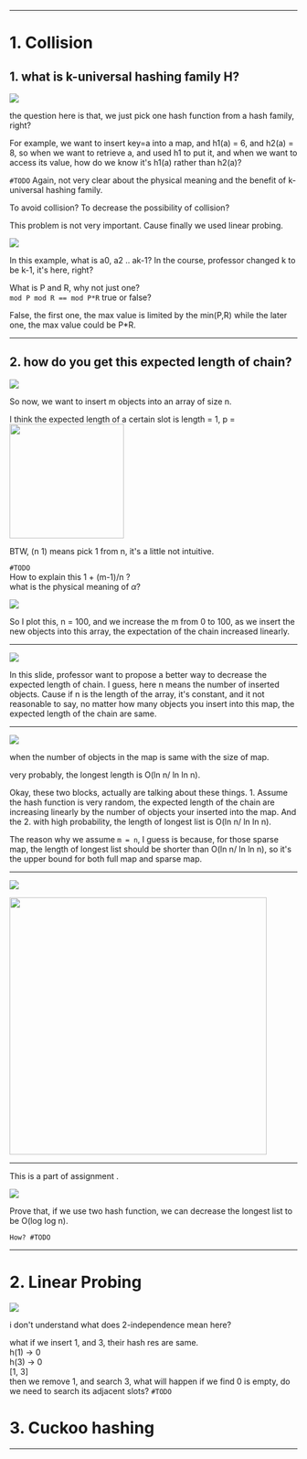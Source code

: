 


---

# 1. Collision

## 1. what is k-universal hashing family H?

![](https://ws3.sinaimg.cn/large/006tNc79ly1fzf7xq6dz8j31nq09w40q.jpg)

the question here is that, we just pick one hash function from a hash family, right?

For example, we want to insert key=a into a map, and h1(a) = 6, and h2(a) = 8, so when we want to retrieve a, and used h1 to put it, and when we want to access its value, how do we know it's h1(a) rather than h2(a)?

`#TODO` Again, not very clear about the physical meaning and the benefit of k-universal hashing family.

To avoid collision? To decrease the possibility of collision?

This problem is not very important. Cause finally we used linear probing.

![](https://ws4.sinaimg.cn/large/006tNc79ly1fzf855wexxj31rw0bqdij.jpg)

In this example, what is a0, a2 .. ak-1? In the course, professor changed k to be k-1, it's here, right?

What is P and R, why not just one? <br>
`mod P mod R == mod P*R` true or false?

False, the first one, the max value is limited by the min(P,R) while the later one, the max value could be P*R.



---


## 2. how do you get this expected length of chain?


![](https://ws3.sinaimg.cn/large/006tNc79ly1fzf87e4ysfj318e0e4ac4.jpg)

So now, we want to insert m objects into an array of size n.

I think the expected length of a certain slot is
length = 1, p = <img src="https://ws1.sinaimg.cn/large/006tNc79ly1fzf8bqmv1rg304m01b0na.gif" width="200px"/>

BTW, (n 1) means pick 1 from n, it's a little not intuitive.


`#TODO`<br>
How to explain this 1 + (m-1)/n ?<br>
what is the physical meaning of $\alpha$?

![](https://ws1.sinaimg.cn/large/006tNc79ly1fzf8fvq0iij30dd096mx7.jpg)

So I plot this, n = 100, and we increase the m from 0 to 100, as we insert the new objects into this array, the expectation of the chain increased linearly.

---


![](https://ws4.sinaimg.cn/large/006tNc79ly1fzf8ijywrbj31t00cqac6.jpg)

In this slide, professor want to propose a better way to decrease the expected length of chain. I guess, here n means the number of inserted objects. Cause if n is the length of the array, it's constant, and it not reasonable to say, no matter how many objects you insert into this map, the expected length of the chain are same.


---

![](https://ws2.sinaimg.cn/large/006tNc79ly1fzf8oe3lblj31pu04mt9s.jpg)

when the number of objects in the map is same with the size of map.

very probably, the longest length is O(ln n/ ln ln n).


Okay, these two blocks, actually are talking about these things. 1. Assume the hash function is very random, the expected length of the chain are increasing linearly by the number of objects your inserted into the map. And the 2. with high probability, the length of longest list is O(ln n/ ln ln n).

The reason why we assume `m = n`, I guess is because, for those sparse map, the length of longest list should be shorter than O(ln n/ ln ln n), so it's the upper bound for both full map and sparse map.

---


![](https://ws1.sinaimg.cn/large/006tNc79ly1fzf97ouadaj31lm0meae9.jpg)


<img src="https://ws1.sinaimg.cn/large/006tNc79ly1fzf97ujydlj30u60lidif.jpg" width="450px"/>


---

This is a part of assignment .

![](https://ws1.sinaimg.cn/large/006tNc79ly1fzf98tdiwej31ra0cego0.jpg)

Prove that, if we use two hash function, we can decrease the longest list to be O(log log n).

`How? #TODO`

---

# 2. Linear Probing


![](https://ws2.sinaimg.cn/large/006tNc79ly1fzf9ajmk2bj31tq05q75t.jpg)

i don't understand what does 2-independence mean here?

what if we insert 1, and 3, their hash res are same. <br>
h(1) -> 0<br>
h(3) -> 0<br>
[1, 3]<br>
then we remove 1, and search 3, what will happen if we find 0 is empty, do we need to search its adjacent slots? `#TODO`



# 3. Cuckoo hashing





---

